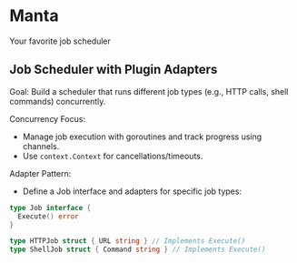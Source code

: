 # Manta
Your favorite job scheduler

## Job Scheduler with Plugin Adapters
Goal: Build a scheduler that runs different job types (e.g., HTTP calls, shell commands) concurrently.

Concurrency Focus:
- Manage job execution with goroutines and track progress using channels.
- Use `context.Context` for cancellations/timeouts.

Adapter Pattern:
- Define a Job interface and adapters for specific job types:
```go
type Job interface {
  Execute() error
}

type HTTPJob struct { URL string } // Implements Execute()
type ShellJob struct { Command string } // Implements Execute()
```
